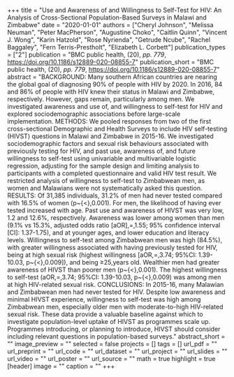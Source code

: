 +++
title = "Use and Awareness of and Willingness to Self-Test for HIV: An Analysis of Cross-Sectional Population-Based Surveys in Malawi and Zimbabwe"
date = "2020-01-01"
authors = ["Cheryl Johnson", "Melissa Neuman", "Peter MacPherson", "Augustine Choko", "Caitlin Quinn", "Vincent J. Wong", "Karin Hatzold", "Rose Nyrienda", "Getrude Ncube", "Rachel Baggaley", "Fern Terris-Prestholt", "Elizabeth L. Corbett"]
publication_types = ["2"]
publication = "BMC public health, (20), _pp. 779_, https://doi.org/10.1186/s12889-020-08855-7"
publication_short = "BMC public health, (20), _pp. 779_, https://doi.org/10.1186/s12889-020-08855-7"
abstract = "BACKGROUND: Many southern African countries are nearing the global goal of diagnosing 90\% of people with HIV by 2020. In 2016, 84 and 86\% of people with HIV knew their status in Malawi and Zimbabwe, respectively. However, gaps remain, particularly among men. We investigated awareness and use of, and willingness to self-test for HIV and explored sociodemographic associations before large-scale implementation. METHODS: We pooled responses from two of the first cross-sectional Demographic and Health Surveys to include HIV self-testing (HIVST) questions in Malawi and Zimbabwe in 2015-16. We investigated sociodemographic factors and sexual risk behaviours associated with previously testing for HIV, and past use, awareness of, and future willingness to self-test using univariable and multivariable logistic regression, adjusting for the sample design and limiting analysis to participants with a completed questionnaire and valid HIV test result. We restricted analysis of willingness to self-test to Zimbabwean men, as women and Malawians were not systematically asked this question. RESULTS: Of 31,385 individuals, 31.2\% of men had never tested compared with 16.5\% of women (p~{$<$}\,0.001). For men, the likelihood of having ever tested increased with age. Past use and awareness of HIVST was very low, 1.2 and 12.6\%, respectively. Awareness was lower among women than men (9.1\% vs 15.3\%, adjusted odds ratio [aOR]\,=\,1.55; 95\% confidence interval [CI]: 1.37-1.75), and at younger ages, and lower education and literacy levels. Willingness to self-test among Zimbabwean men was high (84.5\%), with greater willingness associated with having previously tested for HIV, being at high sexual risk (highest willingness [aOR\,=\,3.74; 95\%CI: 1.39-10.03, p~{$<$}\,0.009]), and being ≥25\,years old. Wealthier men had greater awareness of HIVST than poorer men (p~{$<$}\,0.001). The highest willingness to self-test (aOR\,=\,3.74; 95\%CI: 1.39-10.03, p~{$<$}\,0.009) was among men at high HIV-related sexual risk. CONCLUSIONS: In 2015-16, many Malawian and Zimbabwean men had never tested for HIV. Despite low awareness and minimal HIVST experience, willingness to self-test was high among Zimbabwean men, especially older men with moderate-to-high HIV-related sexual risk. These data provide a valuable baseline against which to investigate population-level uptake of HIVST as programmes scale up. Programmes introducing, or planning to introduce, HIVST should consider including relevant questions in population-based surveys."
abstract_short = ""
image_preview = ""
selected = false
projects = []
tags = []
url_pdf = ""
url_preprint = ""
url_code = ""
url_dataset = ""
url_project = ""
url_slides = ""
url_video = ""
url_poster = ""
url_source = ""
math = true
highlight = true
[header]
image = ""
caption = ""
+++
